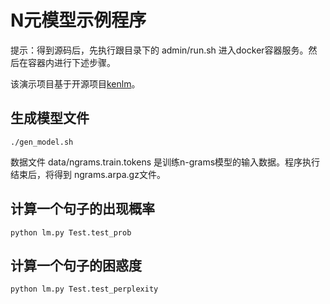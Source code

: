 # N元模型示例程序

提示：得到源码后，先执行跟目录下的 admin/run.sh 进入docker容器服务。然后在容器内进行下述步骤。

该演示项目基于开源项目[kenlm](https://github.com/kpu/kenlm)。

## 生成模型文件
```
./gen_model.sh
```

数据文件 data/ngrams.train.tokens 是训练n-grams模型的输入数据。程序执行结束后，将得到 ngrams.arpa.gz文件。

## 计算一个句子的出现概率
```
python lm.py Test.test_prob
```

## 计算一个句子的困惑度
```
python lm.py Test.test_perplexity
```
